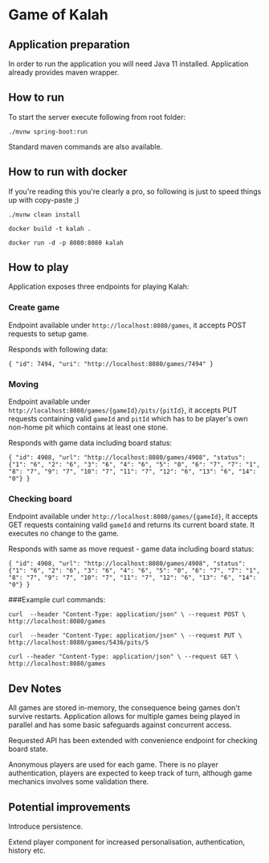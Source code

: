 # Game of Kalah

## Application preparation
In order to run the application you will need Java 11 installed. Application already provides maven wrapper.

## How to run
To start the server execute following from root folder:

`./mvnw spring-boot:run`

Standard maven commands are also available.

## How to run with docker

If you're reading this you're clearly a pro, so following is just to speed things up with copy-paste ;) 

`./mvnw clean install`

`docker build -t kalah .`

`docker run -d -p 8080:8080 kalah`

## How to play
Application exposes three endpoints for playing Kalah:

### Create game
Endpoint available under
`http://localhost:8080/games`, it accepts POST requests to setup game. 

Responds with following data:

`{
"id": 7494,
"uri": "http://localhost:8080/games/7494"
}`

### Moving
Endpoint available under
`http://localhost:8080/games/{gameId}/pits/{pitId}`, it accepts PUT requests containing valid `gameId` and `pitId` which has to be player's own non-home pit which contains at least one stone. 

Responds with game data including board status:

`{
"id": 4908,
"url": "http://localhost:8080/games/4908",
"status": {"1": "6", "2": "6", "3": "6", "4": "6", "5": "0", "6": "7", "7": "1", "8": "7", "9": "7", "10": "7", "11": "7", "12": "6", "13": "6", "14": "0"}
}`

### Checking board
Endpoint available under
`http://localhost:8080/games/{gameId}`, it accepts GET requests containing valid `gameId` and returns its current board state. It executes no change to the game.

Responds with same as move request - game data including board status:

`{
"id": 4908,
"url": "http://localhost:8080/games/4908",
"status": {"1": "6", "2": "6", "3": "6", "4": "6", "5": "0", "6": "7", "7": "1", "8": "7", "9": "7", "10": "7", "11": "7", "12": "6", "13": "6", "14": "0"}
}`

###Example curl commands:

`curl 
--header "Content-Type: application/json" \
--request POST \
http://localhost:8080/games`

`curl 
--header "Content-Type: application/json" \
--request PUT \
http://localhost:8080/games/5436/pits/5`

`curl
--header "Content-Type: application/json" \
--request GET \
http://localhost:8080/games`


## Dev Notes

All games are stored in-memory, the consequence being games don't survive restarts. Application allows for multiple games being played in parallel and has some basic safeguards against concurrent access.

Requested API has been extended with convenience endpoint for checking board state.

Anonymous players are used for each game. There is no player authentication, players are expected to keep track of turn, although game mechanics involves some validation there.


## Potential improvements

Introduce persistence.

Extend player component for increased personalisation, authentication, history etc.
